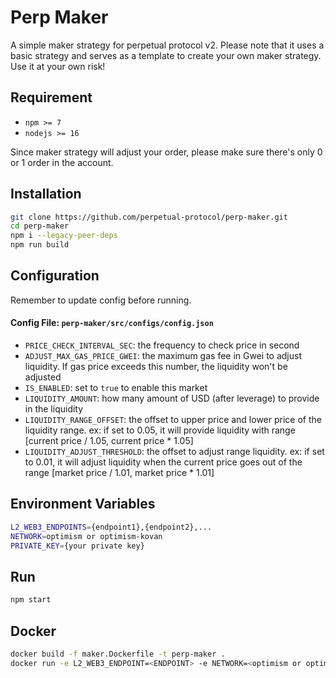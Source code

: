 # Perp Maker

A simple maker strategy for perpetual protocol v2. Please note that it uses a basic strategy and serves as a template to create your own maker strategy. Use it at your own risk!

## Requirement

-   `npm >= 7`
-   `nodejs >= 16`

Since maker strategy will adjust your order, please make sure there's only 0 or 1 order in the account.

## Installation

```bash
git clone https://github.com/perpetual-protocol/perp-maker.git
cd perp-maker
npm i --legacy-peer-deps
npm run build
```

## Configuration

Remember to update config before running.

#### Config File: `perp-maker/src/configs/config.json`

-   `PRICE_CHECK_INTERVAL_SEC`: the frequency to check price in second
-   `ADJUST_MAX_GAS_PRICE_GWEI`: the maximum gas fee in Gwei to adjust liquidity. If gas price exceeds this number, the liquidity won't be adjusted
-   `IS_ENABLED`: set to `true` to enable this market
-   `LIQUIDITY_AMOUNT`: how many amount of USD (after leverage) to provide in the liquidity
-   `LIQUIDITY_RANGE_OFFSET`: the offset to upper price and lower price of the liquidity range. ex: if set to 0.05, it will provide liquidity with range [current price / 1.05, current price * 1.05]
-   `LIQUIDITY_ADJUST_THRESHOLD`: the offset to adjust range liquidity. ex: if set to 0.01, it will adjust liquidity when the current price goes out of the range [market price / 1.01, market price * 1.01]

## Environment Variables

```bash
L2_WEB3_ENDPOINTS={endpoint1},{endpoint2},...
NETWORK=optimism or optimism-kovan
PRIVATE_KEY={your private key}
```

## Run

```bash
npm start
```

## Docker

```bash
docker build -f maker.Dockerfile -t perp-maker .
docker run -e L2_WEB3_ENDPOINT=<ENDPOINT> -e NETWORK=<optimism or optimism-kovan> -e PRIVATE_KEY=<YOUR_PRIVATE_KEY> perp-maker
```

